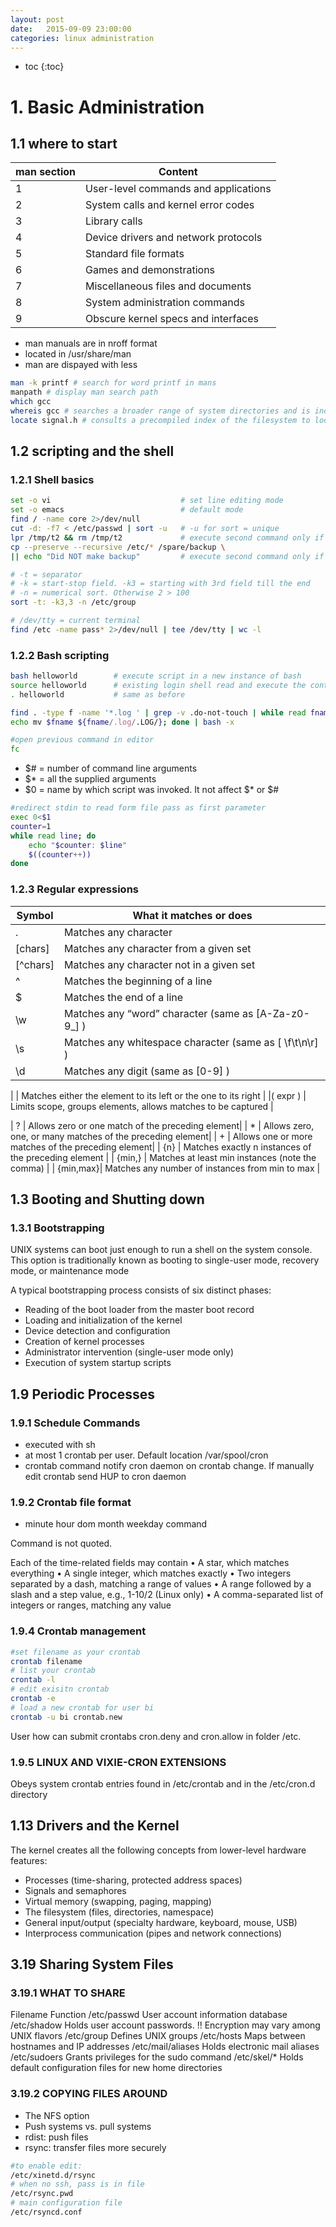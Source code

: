 ```yaml
---
layout: post
date:   2015-09-09 23:00:00
categories: linux administration
---
```

* toc
{:toc}

# 1. Basic Administration

## 1.1 where to start

| man section | Content |
|-------------|----------|
| 1 | User-level commands and applications |
| 2 | System calls and kernel error codes |
| 3 | Library calls |
| 4 | Device drivers and network protocols |
| 5 | Standard file formats |
| 6 | Games and demonstrations |
| 7 | Miscellaneous files and documents |
| 8 | System administration commands |
| 9 | Obscure kernel specs and interfaces |

- man manuals are in nroff format
- located in /usr/share/man
- man are dispayed with less

~~~ bash
man -k printf # search for word printf in mans
manpath # display man search path
which gcc
whereis gcc # searches a broader range of system directories and is independent of your shell’s search path.
locate signal.h # consults a precompiled index of the filesystem to locate filenames that match a particular pattern. 
~~~

## 1.2 scripting and the shell

### 1.2.1 Shell basics

~~~bash 
set -o vi                             # set line editing mode
set -o emacs                          # default mode
find / -name core 2>/dev/null
cut -d: -f7 < /etc/passwd | sort -u   # -u for sort = unique
lpr /tmp/t2 && rm /tmp/t2             # execute second command only if first one succeed
cp --preserve --recursive /etc/* /spare/backup \
|| echo "Did NOT make backup"         # execute second command only if first one fail

# -t = separator
# -k = start-stop field. -k3 = starting with 3rd field till the end
# -n = numerical sort. Otherwise 2 > 100
sort -t: -k3,3 -n /etc/group

# /dev/tty = current terminal
find /etc -name pass* 2>/dev/null | tee /dev/tty | wc -l
~~~

### 1.2.2 Bash scripting

~~~bash
bash helloworld        # execute script in a new instance of bash
source helloworld      # existing login shell read and execute the contents of the file
. helloworld           # same as before 
~~~

~~~bash
find . -type f -name '*.log ' | grep -v .do-not-touch | while read fname; do
echo mv $fname ${fname/.log/.LOG/}; done | bash -x

#open previous command in editor
fc
~~~

* $# = number of command line arguments
* $* = all the supplied arguments
* $0 = name by which script was invoked. It not affect $* or $#

~~~bash
#redirect stdin to read form file pass as first parameter
exec 0<$1
counter=1
while read line; do
	echo "$counter: $line"
	$((counter++))
done
~~~

### 1.2.3 Regular expressions


| Symbol   | What it matches or does |
|----------|----------|
|.         | Matches any character |
|[chars]   | Matches any character from a given set |
|[^chars]  | Matches any character not in a given set|
|^         | Matches the beginning of a line |
|$         | Matches the end of a line |
|\w        | Matches any “word” character (same as [A-Za-z0-9_] ) |
|\s        | Matches any whitespace character (same as [ \f\t\n\r] ) |
|\d        | Matches any digit (same as [0-9] ) |

|         | Matches either the element to its left or the one to its right |
|( expr ) | Limits scope, groups elements, allows matches to be captured |

| ?        | Allows zero or one match of the preceding element|
| *        | Allows zero, one, or many matches of the preceding element|
| +        | Allows one or more matches of the preceding element|
| {n}      | Matches exactly n instances of the preceding element |
| {min,}   | Matches at least min instances (note the comma) |
| {min,max}| Matches any number of instances from min to max |



## 1.3 Booting and Shutting down

### 1.3.1 Bootstrapping

UNIX systems can boot just enough to run a shell on the system console. 
This option is traditionally known as booting to single-user mode, recovery mode, or maintenance mode


A typical bootstrapping process consists of six distinct phases:
* Reading of the boot loader from the master boot record
* Loading and initialization of the kernel
* Device detection and configuration
* Creation of kernel processes
* Administrator intervention (single-user mode only)
* Execution of system startup scripts

## 1.9 Periodic Processes

### 1.9.1 Schedule Commands

- executed with sh
- at most 1 crontab per user. Default location /var/spool/cron
- crontab command notify cron daemon on crontab change. If manually edit crontab send HUP to cron daemon

### 1.9.2 Crontab file format

- minute hour dom month weekday command

Command is not quoted.

Each of the time-related fields may contain
• A star, which matches everything
• A single integer, which matches exactly
• Two integers separated by a dash, matching a range of values
• A range followed by a slash and a step value, e.g., 1-10/2 (Linux only)
• A comma-separated list of integers or ranges, matching any value

### 1.9.4 Crontab management

~~~bash
#set filename as your crontab
crontab filename
# list your crontab
crontab -l
# edit exisitn crontab
crontab -e
# load a new crontab for user bi
crontab -u bi crontab.new
~~~

User how can submit crontabs cron.deny and cron.allow in folder /etc.

### 1.9.5 LINUX AND VIXIE-CRON EXTENSIONS

Obeys system crontab entries found in /etc/crontab and in the /etc/cron.d directory

## 1.13 Drivers and the Kernel

The kernel creates all the following concepts from lower-level hardware features:
- Processes (time-sharing, protected address spaces)
- Signals and semaphores
- Virtual memory (swapping, paging, mapping)
- The filesystem (files, directories, namespace)
- General input/output (specialty hardware, keyboard, mouse, USB)
- Interprocess communication (pipes and network connections)


## 3.19 Sharing System Files

### 3.19.1 WHAT TO SHARE

Filename Function
/etc/passwd User account information database
/etc/shadow Holds user account passwords. !! Encryption may vary among UNIX flavors
/etc/group Defines UNIX groups
/etc/hosts Maps between hostnames and IP addresses
/etc/mail/aliases Holds electronic mail aliases
/etc/sudoers Grants privileges for the sudo command
/etc/skel/* Holds default configuration files for new home directories

### 3.19.2 COPYING FILES AROUND

- The NFS option
- Push systems vs. pull systems
- rdist: push files
- rsync: transfer files more securely

~~~bash
#to enable edit:
/etc/xinetd.d/rsync
# when no ssh, pass is in file
/etc/rsync.pwd 
# main configuration file
/etc/rsyncd.conf
~~~
